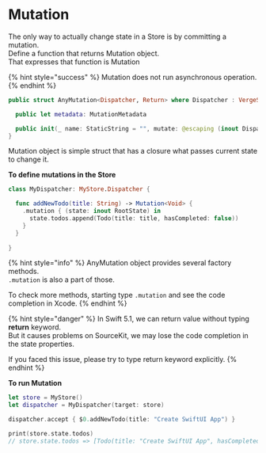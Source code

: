 # Mutation

The only way to actually change state in a Store is by committing a mutation.   
Define a function that returns Mutation object.   
That expresses that function is Mutation

{% hint style="success" %}
Mutation does not run asynchronous operation.
{% endhint %}

```swift
public struct AnyMutation<Dispatcher, Return> where Dispatcher : VergeStore.DispatcherType {

  public let metadata: MutationMetadata

  public init(_ name: StaticString = "", mutate: @escaping (inout Dispatcher.State) -> Return)
}
```

Mutation object is simple struct that has a closure what passes current state to change it.

**To define mutations in the Store**

```swift
class MyDispatcher: MyStore.Dispatcher {

  func addNewTodo(title: String) -> Mutation<Void> {
    .mutation { (state: inout RootState) in
      state.todos.append(Todo(title: title, hasCompleted: false))
    }
  }
  
}
```

{% hint style="info" %}
AnyMutation object provides several factory methods.  
`.mutation` is also a part of those.  
  
To check more methods, starting type `.mutation` and see the code completion in Xcode.
{% endhint %}

{% hint style="danger" %}
In Swift 5.1, we can return value without typing **return** keyword.  
But it causes problems on SourceKit, we may lose the code completion in the state properties.  
  
If you faced this issue, please try to type return keyword explicitly.
{% endhint %}

**To run Mutation**

```swift
let store = MyStore()
let dispatcher = MyDispatcher(target: store)

dispatcher.accept { $0.addNewTodo(title: "Create SwiftUI App") }

print(store.state.todos)
// store.state.todos => [Todo(title: "Create SwiftUI App", hasCompleted: false)]
```



